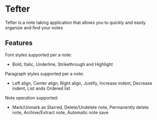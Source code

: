 # Tefter

Tefter is a note taking application that allows you to quickly and easily organize and find your notes

## Features

Font styles supported per a note:
- Bold, Italic, Underline, Strikethrough and Highlight

Paragraph styles supported per a note:
- Left align, Center align, Right align, Justify, Increase indent, Decrease indent, List ands Ordered list

Note operation supported:
- Mark/Unmark as Starred, Delete/Undelete note, Permanently delete note, Archive/Extract note, Automatic note save